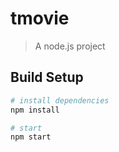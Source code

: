 # tmovie

> A node.js project

## Build Setup

``` bash
# install dependencies
npm install

# start
npm start

